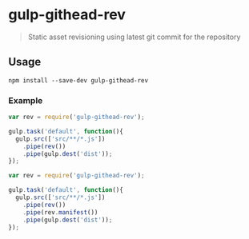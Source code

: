 # gulp-githead-rev
> Static asset revisioning using latest git commit for the repository

## Usage

```shell
npm install --save-dev gulp-githead-rev
```

### Example

```javascript
var rev = require('gulp-githead-rev');

gulp.task('default', function(){
  gulp.src(['src/**/*.js'])
    .pipe(rev())
    .pipe(gulp.dest('dist'));
});
```

```javascript
var rev = require('gulp-githead-rev');

gulp.task('default', function(){
  gulp.src(['src/**/*.js'])
    .pipe(rev())
    .pipe(rev.manifest())
    .pipe(gulp.dest('dist'));
});
```
